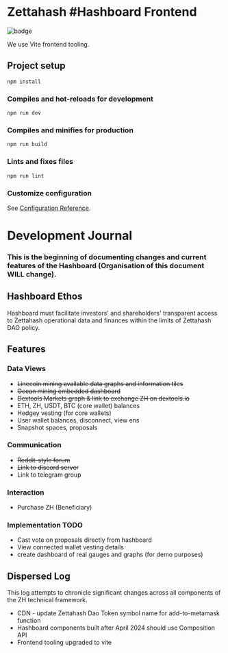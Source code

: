 # Zettahash #Hashboard Frontend

![badge](https://img.shields.io/badge/Current_Deployment_Environment-Couudflare-orange)


We use Vite frontend tooling.

## Project setup
```
npm install
```

### Compiles and hot-reloads for development
```
npm run dev
```

### Compiles and minifies for production
```
npm run build
```

### Lints and fixes files
```
npm run lint
```

### Customize configuration
See [Configuration Reference](https://cli.vuejs.org/config/).


# Development Journal

### This is the beginning of documenting changes and current features of the Hashboard (Organisation of this document WILL change).

## Hashboard Ethos
Hashboard must facilitate investors' and shareholders' transparent access to Zettahash operational data and finances within the limits of Zettahash DAO policy.

## Features
### Data Views
- ~~Linecoin mining available data graphs and information tiles~~
- ~~Ocean mining embedded dashboard~~
- ~~Dextools Markets graph & link to exchange ZH on dextools.io~~
- ETH, ZH, USDT, BTC (core wallet) balances
- Hedgey vesting (for core wallets)
- User wallet balances, disconnect, view ens
- Snapshot spaces, proposals

### Communication
- ~~Reddit-style forum~~
- ~~Link to discord server~~
- Link to telegram group

### Interaction
- Purchase ZH (Beneficiary)

### Implementation TODO
- Cast vote on proposals directly from hashboard
- View connected wallet vesting details
- create dashboard of real gauges and graphs (for demo purposes)

## Dispersed Log
This log attempts to chronicle significant changes across all components of the ZH technical framework.

- CDN - update Zettahash Dao Token symbol name for add-to-metamask function
- Hashboard components built after April 2024 should use Composition API
- Frontend tooling upgraded to vite